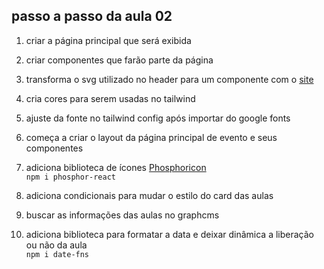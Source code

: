 ## passo a passo da aula 02

1. criar a página principal que será exibida

2. criar componentes que farão parte da página

3. transforma o svg utilizado no header para um componente com o <a href="https://svg2jsx.com/">site</a>

4. cria cores para serem usadas no tailwind

5. ajuste da fonte no tailwind config após importar do google fonts

6. começa a criar o layout da página principal de evento e seus componentes

7. adiciona biblioteca de ícones <a href="https://phosphoricons.com/">Phosphoricon</a>
   <br>
   `npm i phosphor-react`

8. adiciona condicionais para mudar o estilo do card das aulas

9. buscar as informações das aulas no graphcms

10. adiciona biblioteca para formatar a data e deixar dinâmica a liberação ou não da aula
    <br>
    `npm i date-fns`
